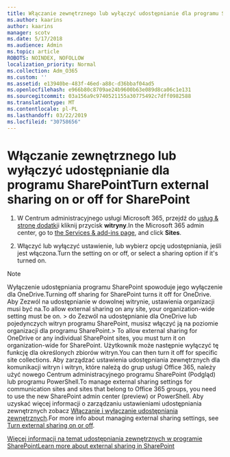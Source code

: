 ```yaml
---
title: Włączanie zewnętrznego lub wyłączyć udostępnianie dla programu SharePoint
ms.author: kaarins
author: kaarins
manager: scotv
ms.date: 5/17/2018
ms.audience: Admin
ms.topic: article
ROBOTS: NOINDEX, NOFOLLOW
localization_priority: Normal
ms.collection: Adm_O365
ms.custom: ''
ms.assetid: e13940be-483f-46ed-a88c-d36bbaf04ad5
ms.openlocfilehash: e966b80c8709ae24b9600b63e089d8ca06c1e131
ms.sourcegitcommit: 03a156a9c9740521155a30775492c7dff0982588
ms.translationtype: MT
ms.contentlocale: pl-PL
ms.lasthandoff: 03/22/2019
ms.locfileid: "30758656"
---
```

# <a name="turn-external-sharing-on-or-off-for-sharepoint"></a><span data-ttu-id="6c3b3-102">Włączanie zewnętrznego lub wyłączyć udostępnianie dla programu SharePoint</span><span class="sxs-lookup"><span data-stu-id="6c3b3-102">Turn external sharing on or off for SharePoint</span></span>

1. <span data-ttu-id="6c3b3-103">W Centrum administracyjnego usługi Microsoft 365, przejdź do [usług &amp; stronę dodatki](https://portal.office.com/adminportal/home#/Settings/ServicesAndAddIns)i kliknij przycisk **witryny**.</span><span class="sxs-lookup"><span data-stu-id="6c3b3-103">In the Microsoft 365 admin center, go to [the Services &amp; add-ins page](https://portal.office.com/adminportal/home#/Settings/ServicesAndAddIns), and click **Sites**.</span></span>
    
2. <span data-ttu-id="6c3b3-104">Włączyć lub wyłączyć ustawienie, lub wybierz opcję udostępniania, jeśli jest włączona.</span><span class="sxs-lookup"><span data-stu-id="6c3b3-104">Turn the setting on or off, or select a sharing option if it's turned on.</span></span>
    
> [!NOTE]
> <span data-ttu-id="6c3b3-105">Wyłączenie udostępniania programu SharePoint spowoduje jego wyłączenie dla OneDrive.</span><span class="sxs-lookup"><span data-stu-id="6c3b3-105">Turning off sharing for SharePoint turns it off for OneDrive.</span></span> <span data-ttu-id="6c3b3-106">Aby Zezwól na udostępnianie w dowolnej witrynie, ustawienia organizacji musi być na.</span><span class="sxs-lookup"><span data-stu-id="6c3b3-106">To allow external sharing on any site, your organization-wide setting must be on.</span></span> <span data-ttu-id="6c3b3-107">> do Zezwól na udostępnianie dla OneDrive lub pojedynczych witryn programu SharePoint, musisz włączyć ją na poziomie organizacji dla programu SharePoint.</span><span class="sxs-lookup"><span data-stu-id="6c3b3-107">> To allow external sharing for OneDrive or any individual SharePoint sites, you must turn it on organization-wide for SharePoint.</span></span> <span data-ttu-id="6c3b3-108">Użytkownik może następnie wyłączyć tę funkcję dla określonych zbiorów witryn.</span><span class="sxs-lookup"><span data-stu-id="6c3b3-108">You can then turn it off for specific site collections.</span></span> <span data-ttu-id="6c3b3-109">Aby zarządzać ustawienia udostępniania zewnętrznych dla komunikacji witryn i witryn, które należą do grup usługi Office 365, należy użyć nowego Centrum administracyjnego programu SharePoint (Podgląd) lub programu PowerShell.</span><span class="sxs-lookup"><span data-stu-id="6c3b3-109">To manage external sharing settings for communication sites and sites that belong to Office 365 groups, you need to use the new SharePoint admin center (preview) or PowerShell.</span></span> <span data-ttu-id="6c3b3-110">Aby uzyskać więcej informacji o zarządzaniu ustawieniami udostępniania zewnętrznych zobacz [Włączanie i wyłączanie udostępniania zewnętrznych](https://go.microsoft.com/fwlink/?linkid=866426).</span><span class="sxs-lookup"><span data-stu-id="6c3b3-110">For more info about managing external sharing settings, see [Turn external sharing on or off](https://go.microsoft.com/fwlink/?linkid=866426).</span></span> 
  
[<span data-ttu-id="6c3b3-111">Więcej informacji na temat udostępniania zewnętrznych w programie SharePoint</span><span class="sxs-lookup"><span data-stu-id="6c3b3-111">Learn more about external sharing in SharePoint</span></span>](https://go.microsoft.com/fwlink/?linkid=734908)
  

